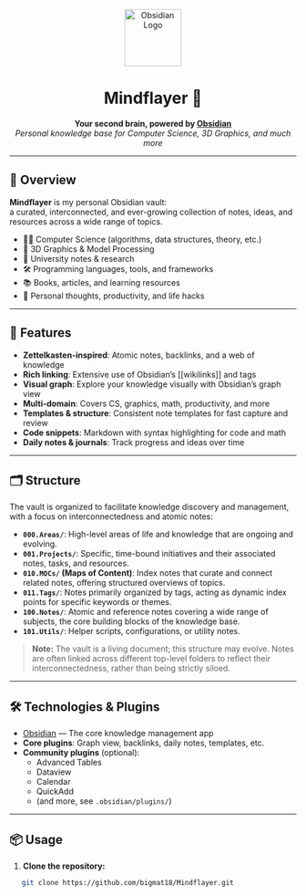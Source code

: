 <p align="center">
  <img src="https://upload.wikimedia.org/wikipedia/commons/1/10/2023_Obsidian_logo.svg" width="100" alt="Obsidian Logo"/>
</p>

<h1 align="center">Mindflayer 🧠</h1>
<p align="center">
  <b>Your second brain, powered by <a href="https://obsidian.md/">Obsidian</a></b><br/>
  <i>Personal knowledge base for Computer Science, 3D Graphics, and much more</i>
</p>

---

## 🌟 Overview

**Mindflayer** is my personal Obsidian vault:  
a curated, interconnected, and ever-growing collection of notes, ideas, and resources across a wide range of topics.

- 🧑‍💻 Computer Science (algorithms, data structures, theory, etc.)
- 🎨 3D Graphics & Model Processing
- 📝 University notes & research
- 🛠️ Programming languages, tools, and frameworks
- 📚 Books, articles, and learning resources
- 🧠 Personal thoughts, productivity, and life hacks

---

## 🚀 Features

- **Zettelkasten-inspired**: Atomic notes, backlinks, and a web of knowledge
- **Rich linking**: Extensive use of Obsidian’s [[wikilinks]] and tags
- **Visual graph**: Explore your knowledge visually with Obsidian’s graph view
- **Multi-domain**: Covers CS, graphics, math, productivity, and more
- **Templates & structure**: Consistent note templates for fast capture and review
- **Code snippets**: Markdown with syntax highlighting for code and math
- **Daily notes & journals**: Track progress and ideas over time

---

## 🗂️ Structure

The vault is organized to facilitate knowledge discovery and management, with a focus on interconnectedness and atomic notes:

-   **`000.Areas/`**: High-level areas of life and knowledge that are ongoing and evolving.
-   **`001.Projects/`**: Specific, time-bound initiatives and their associated notes, tasks, and resources.
-   **`010.MOCs/` (Maps of Content)**: Index notes that curate and connect related notes, offering structured overviews of topics.
-   **`011.Tags/`**: Notes primarily organized by tags, acting as dynamic index points for specific keywords or themes.
-   **`100.Notes/`**: Atomic and reference notes covering a wide range of subjects, the core building blocks of the knowledge base.
-   **`101.Utils/`**: Helper scripts, configurations, or utility notes.

> **Note:**
> The vault is a living document; this structure may evolve. Notes are often linked across different top-level folders to reflect their interconnectedness, rather than being strictly siloed.

---

## 🛠️ Technologies & Plugins

- [Obsidian](https://obsidian.md/) — The core knowledge management app
- **Core plugins**: Graph view, backlinks, daily notes, templates, etc.
- **Community plugins** (optional):  
  - Advanced Tables  
  - Dataview  
  - Calendar  
  - QuickAdd  
  - (and more, see `.obsidian/plugins/`)

---

## 📦 Usage

1. **Clone the repository:**
```sh
   git clone https://github.com/bigmat18/Mindflayer.git
```